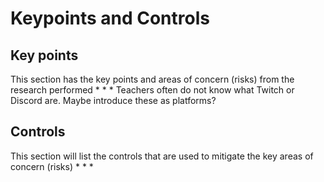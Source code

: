 # Keypoints and Controls
## Key points
This section has the key points and areas of concern (risks) from the research performed
* 
* 
* 
Teachers often do not know what Twitch or Discord are. Maybe introduce these as platforms?


## Controls
This section will list the controls that are used to mitigate the key  areas of concern (risks)
* 
* 
* 
